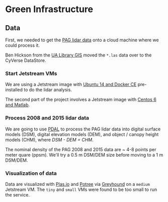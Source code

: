 # Green Infrastructure

## Data

First, we needed to get the [PAG lidar data](http://www.library.arizona.edu/indexes/links/dbDetail.php?shortname=pag) 
onto a cloud machine where we could process it.

Ben Hickson from the [UA Library GIS](http://libguides.library.arizona.edu/GIS) 
moved the `*.las` data over to the CyVerse DataStore.

### Start Jetstream VMs 

We are using a Jetstream image with [Ubuntu 14 and Docker CE](https://use.jetstream-cloud.org/application/images/359) pre-installed to do the lidar analysis.

The second part of the project involves a Jetstream image with [Centos 6 and Matlab](https://use.jetstream-cloud.org/application/images/319).

### Process 2008 and 2015 lidar data

We are going to use [PDAL](www.pdal.io) to process the PAG 
lidar data into digital surface models (DSM), 
digital elevation models (DEM), and object / canopy height models (CHM), 
where *DSM - DEM = CHM*.

The nominal density of the PAG 2008 and 2015 data are ~ 4-8 points per meter quare (ppsm). 
We'll try a 0.5 m DSM/DEM size before moving to a 1 m DSM/DEM.

### Visualization of data

Data are visualized with [Plas.io]() and [Potree]() via [Greyhound]() 
on a `medium` Jetstream VM. The `tiny` and `small` VMs were found to be
too small to run the service.

### 
